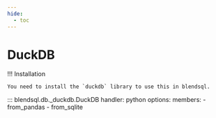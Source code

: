 ```yaml
---
hide:
  - toc
---
```

# DuckDB 

!!! Installation

    You need to install the `duckdb` library to use this in blendsql.


::: blendsql.db._duckdb.DuckDB
    handler: python
    options:
      members:
      - from_pandas
      - from_sqlite